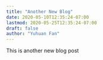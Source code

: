 ```yaml
---
title: "Another New Blog"
date: 2020-05-10T12:35:24-07:00
lastmod: 2020-05-25T12:35:24-07:00
draft: false
author: "Yuhuan Fan"
---
```


This is another new blog post